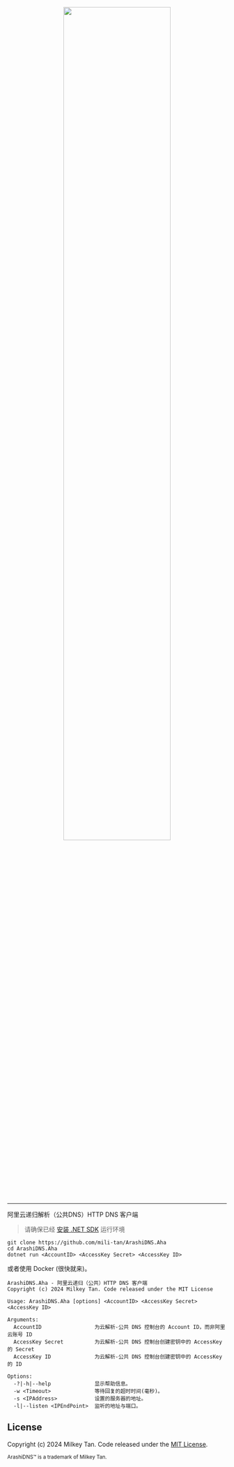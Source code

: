 <p align="center">
  <img src='https://mili.one/pics/arashiaha.png' width="70%" height="70%"/>
</p>

----------
阿里云递归解析（公共DNS）HTTP DNS 客户端

> 请确保已经 [安装 .NET SDK](https://learn.microsoft.com/zh-cn/dotnet/core/install/linux) 运行环境
```
git clone https://github.com/mili-tan/ArashiDNS.Aha
cd ArashiDNS.Aha
dotnet run <AccountID> <AccessKey Secret> <AccessKey ID>
```
或者使用 Docker (很快就来)。
```
ArashiDNS.Aha - 阿里云递归（公共）HTTP DNS 客户端
Copyright (c) 2024 Milkey Tan. Code released under the MIT License

Usage: ArashiDNS.Aha [options] <AccountID> <AccessKey Secret> <AccessKey ID>

Arguments:
  AccountID                 为云解析-公共 DNS 控制台的 Account ID，而非阿里云账号 ID
  AccessKey Secret          为云解析-公共 DNS 控制台创建密钥中的 AccessKey 的 Secret
  AccessKey ID              为云解析-公共 DNS 控制台创建密钥中的 AccessKey 的 ID

Options:
  -?|-h|--help              显示帮助信息。
  -w <Timeout>              等待回复的超时时间(毫秒)。
  -s <IPAddress>            设置的服务器的地址。
  -l|--listen <IPEndPoint>  监听的地址与端口。
```

## License

Copyright (c) 2024 Milkey Tan. Code released under the [MIT License](https://github.com/mili-tan/ArashiDNS.Aha/blob/main/LICENSE). 

<sup>ArashiDNS™ is a trademark of Milkey Tan.</sup>
